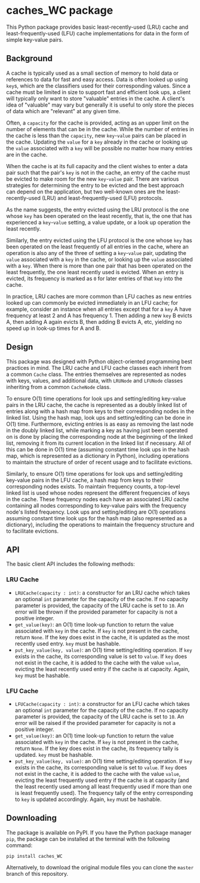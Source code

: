 # caches_WC package

This Python package provides basic least-recently-used (LRU) cache and
least-frequently-used (LFU) cache implementations for data in the form of simple key-value pairs.

## Background

A cache is typically used as a small section of memory to hold data or
references to data for fast and easy access. Data is often looked up using `key`s,
which are the classifiers used for their corresponding values. Since a cache
must be limited in size to support fast and efficient look ups, a client will
typically only want to store "valuable" entries in the cache. A client's idea
of "valuable" may vary but generally it is useful to only store the pieces of
data which are "relevant" at any given time.

Often, a `capacity` for the cache is provided, acting as an upper limit on the
number of elements that can be in the cache. While the number of entries in the
cache is less than the `capacity`, new `key`-`value` pairs can be placed in the
cache. Updating the `value` for a `key` already in the cache or
looking up the `value` associated with a `key` will be possible no matter how many
entries are in the cache.

When the cache is at its full capacity and the client wishes to enter a data
pair such that the pair's `key` is not in the cache, an entry of the cache must
be evicted to make room for the new `key`-`value` pair. There are various strategies
for determining the entry to be evicted and the best approach can depend on the
application, but two well-known ones are the least-recently-used (LRU) and
least-frequently-used (LFU) protocols.

As the name suggests, the entry evicted using the LRU protocol is the one whose
`key` has been operated on the least recently, that is, the one that has
experienced a `key`-`value` setting, a value update, or a look up operation the
least recently.

Similarly, the entry evicted using the LFU protocol is the one whose `key` has
been operated on the least frequently of all entries in the cache, where an
operation is also any of the three of setting a `key`-`value` pair, updating the
`value` associated with a `key` in the cache, or looking up the `value` associated
with a `key`. When there is more than one pair that has been operated on the
least frequently, the one least recently used is evicted. When an entry is
evicted, its frequency is marked as `0` for later entries of that `key` into the
cache.

In practice, LRU caches are more common than LFU caches as new entries looked up
can commonly be evicted immediately in an LFU cache; for example, consider an instance when all entries
except that for a `key` A have frequency at least 2 and A has frequency 1. Then
adding a new `key` B evicts A, then adding A again evicts B, then adding B evicts
A, etc, yielding no speed up in look-up times for A and B.

## Design

This package was designed with Python object-oriented programming best practices in mind.
The LRU cache and LFU cache classes each inherit from a common `Cache` class.
The entries themselves are represented as nodes with keys, values, and
additional data, with `LRUNode` and `LFUNode` classes inheriting from a common
`CacheNode` class.

To ensure O(1) time operations for look ups and setting/editing key-value pairs
in the LRU cache, the cache is represented as a doubly linked list of entries along
with a hash map from keys to their corresponding nodes in the linked list. Using
 the hash map, look ups and setting/editing can be done in O(1) time.
Furthermore, evicting entries is as easy as removing the last node in the doubly
 linked list, while marking a key as having just been operated on is done by
placing the corresponding node at the beginning of the linked list, removing it
from its current location in the linked list if necessary. All of this can be
done in O(1) time (assuming constant time look ups in the hash map, which is
represented as a dictionary in Python), including operations to maintain the
structure of order of recent usage and to facilitate evictions.

Similarly, to ensure O(1) time operations for look ups and setting/editing
key-value pairs in the LFU cache, a hash map from keys to their corresponding
nodes exists. To maintain frequency counts, a top-level linked list is used
whose nodes represent the different frequencies of keys in the cache. These
frequency nodes each have an associated LRU cache containing all nodes
corresponding to key-value pairs with the frequency node's listed frequency.
Look ups and setting/editing are O(1) operations assuming constant time look ups
 for the hash map (also represented as a dictionary), including the operations
to maintain the frequency structure and to facilitate evictions.

## API

The basic client API includes the following methods:

### LRU Cache
- `LRUCache(capacity : int)`: a constructor for an LRU cache which takes an
optional `int` parameter for the capacity of the cache. If no capacity parameter
is provided, the capacity of the LRU cache is set to `10`. An error will be
thrown if the provided parameter for capacity is not a positive integer.
- `get_value(key)`: an O(1) time look-up function to return the value
associated with `key` in the cache. If `key` is not present in the cache, return
 `None`. If the key does exist in the cache, it is updated as the most recently
used entry. `key` must be hashable.
- `put_key_value(key, value)`: an O(1) time setting/editing operation.
If `key` exists in the cache, its corresponding value is set to `value`. If
`key` does not exist in the cache, it is added to the cache with the value
`value`, evicting the least recently used entry if the cache is at capacity. Again, `key` must be hashable.

### LFU Cache
- `LFUCache(capacity : int)`: a constructor for an LFU cache which takes an
optional `int` parameter for the capacity of the cache. If no capacity parameter
is provided, the capacity of the LRU cache is set to `10`. An error will be raised if the provided parameter for capacity is not a positive integer.
- `get_value(key)`: an O(1) time look-up function to return the value
associated with `key` in the cache. If `key` is not present in the cache, return
 `None`. If the key does exist in the cache, its frequency tally is updated. `key` must be hashable.
- `put_key_value(key, value)`: an O(1) time setting/editing operation.
If `key` exists in the cache, its corresponding value is set to `value`. If
`key` does not exist in the cache, it is added to the cache with the value
`value`, evicting the least frequently used entry if the cache is at capacity (and the least recently used among all least frequently used if more than one is
least frequently used). The frequency tally of the entry corresponding to `key`
is updated accordingly. Again, `key` must be hashable.

## Downloading

The package is available on PyPI. If you have the Python package manager `pip`, the package can be installed at the terminal with the following command:

```pip install caches_WC```

Alternatively, to download the original module files
 you can clone the `master` branch of this repository.
